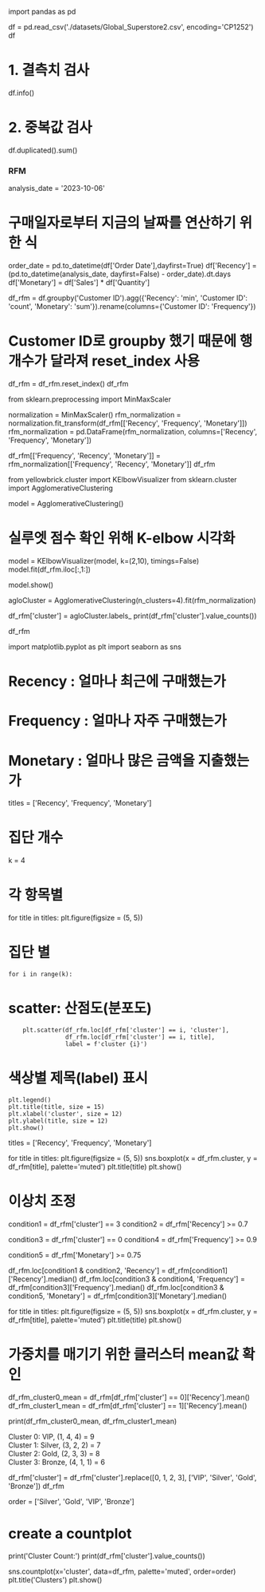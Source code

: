 import pandas as pd

df = pd.read_csv('./datasets/Global_Superstore2.csv', encoding='CP1252')
df

# 1. 결측치 검사
df.info()

# 2. 중복값 검사
df.duplicated().sum()

### RFM

analysis_date = '2023-10-06'

# 구매일자로부터 지금의 날짜를 연산하기 위한 식
order_date = pd.to_datetime(df['Order Date'],dayfirst=True)
df['Recency'] = (pd.to_datetime(analysis_date, dayfirst=False) - order_date).dt.days
df['Monetary'] = df['Sales'] * df['Quantity']

df_rfm = df.groupby('Customer ID').agg({'Recency': 'min', 'Customer ID': 'count', 'Monetary': 'sum'}).rename(columns={'Customer ID': 'Frequency'})

# Customer ID로 groupby 했기 때문에 행 개수가 달라져 reset_index 사용
df_rfm = df_rfm.reset_index()
df_rfm

from sklearn.preprocessing import MinMaxScaler

normalization = MinMaxScaler()
rfm_normalization = normalization.fit_transform(df_rfm[['Recency', 'Frequency', 'Monetary']])
rfm_normalization = pd.DataFrame(rfm_normalization, columns=['Recency', 'Frequency', 'Monetary'])

df_rfm[['Frequency', 'Recency', 'Monetary']] = rfm_normalization[['Frequency', 'Recency', 'Monetary']]
df_rfm

from yellowbrick.cluster import KElbowVisualizer
from sklearn.cluster import AgglomerativeClustering

model = AgglomerativeClustering()

# 실루엣 점수 확인 위해 K-elbow 시각화
model = KElbowVisualizer(model, k=(2,10), timings=False)
model.fit(df_rfm.iloc[:,1:])

model.show()

agloCluster = AgglomerativeClustering(n_clusters=4).fit(rfm_normalization)

df_rfm['cluster'] = agloCluster.labels_
print(df_rfm['cluster'].value_counts())

df_rfm

import matplotlib.pyplot as plt
import seaborn as sns

# Recency : 얼마나 최근에 구매했는가
# Frequency : 얼마나 자주 구매했는가
# Monetary : 얼마나 많은 금액을 지출했는가
titles = ['Recency', 'Frequency', 'Monetary']

# 집단 개수
k = 4

# 각 항목별
for title in titles:
    plt.figure(figsize = (5, 5))
    
#     집단 별
    for i in range(k):
#         scatter: 산점도(분포도)
        plt.scatter(df_rfm.loc[df_rfm['cluster'] == i, 'cluster'], 
                    df_rfm.loc[df_rfm['cluster'] == i, title],
                    label = f'cluster {i}')
    
#     색상별 제목(label) 표시
    plt.legend()
    plt.title(title, size = 15)
    plt.xlabel('cluster', size = 12)
    plt.ylabel(title, size = 12)
    plt.show()

titles = ['Recency', 'Frequency', 'Monetary']

for title in titles:
    plt.figure(figsize = (5, 5))
    sns.boxplot(x = df_rfm.cluster, y = df_rfm[title], palette='muted')
    plt.title(title)
    plt.show()

# 이상치 조정
condition1 = df_rfm['cluster'] == 3
condition2 = df_rfm['Recency'] >= 0.7

condition3 = df_rfm['cluster'] == 0
condition4 = df_rfm['Frequency'] >= 0.9

condition5 = df_rfm['Monetary'] >= 0.75

df_rfm.loc[condition1 & condition2, 'Recency'] = df_rfm[condition1]['Recency'].median()
df_rfm.loc[condition3 & condition4, 'Frequency'] = df_rfm[condition3]['Frequency'].median()
df_rfm.loc[condition3 & condition5, 'Monetary'] = df_rfm[condition3]['Monetary'].median()

for title in titles:
    plt.figure(figsize = (5, 5))
    sns.boxplot(x = df_rfm.cluster, y = df_rfm[title], palette='muted')
    plt.title(title)
    plt.show()

# 가중치를 매기기 위한 클러스터 mean값 확인
df_rfm_cluster0_mean = df_rfm[df_rfm['cluster'] == 0]['Recency'].mean()
df_rfm_cluster1_mean = df_rfm[df_rfm['cluster'] == 1]['Recency'].mean()

print(df_rfm_cluster0_mean, df_rfm_cluster1_mean)

Cluster 0: VIP, (1, 4, 4) = 9  
Cluster 1: Silver, (3, 2, 2) = 7  
Cluster 2: Gold, (2, 3, 3) = 8  
Cluster 3: Bronze, (4, 1, 1) = 6

df_rfm['cluster'] = df_rfm['cluster'].replace([0, 1, 2, 3], ['VIP', 'Silver', 'Gold', 'Bronze'])
df_rfm

order = ['Silver', 'Gold', 'VIP', 'Bronze']
# create a countplot
print('Cluster Count:')
print(df_rfm['cluster'].value_counts())

sns.countplot(x='cluster', data=df_rfm, palette='muted', order=order)
plt.title('Clusters')
plt.show()
